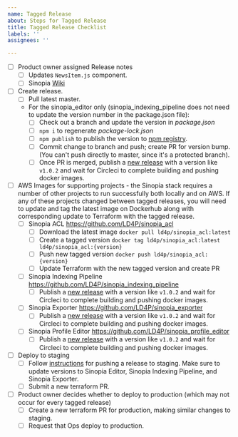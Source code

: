 ```yaml
---
name: Tagged Release
about: Steps for Tagged Release
title: Tagged Release Checklist
labels: ''
assignees: ''

---
```


- [ ] Product owner assigned Release notes
  - [ ] Updates `NewsItem.js` component.
  - [ ] Sinopia [Wiki](https://github.com/LD4P/sinopia/wiki/Latest-Release,-What's-Next)
- [ ] Create release.
  - [ ] Pull latest master.
  - For the sinopia_editor only (sinopia_indexing_pipeline does not need to update the version number in the package.json file):
    - [ ] Check out a branch and update the version in *package.json*
    - [ ] `npm i` to regenerate *package-lock.json*
    - [ ] `npm publish` to publish the version to [npm registry](https://npmjs.com).
    - [ ] Commit change to branch and push; create PR for version bump.  (You can't push directly to master, since it's a protected branch).
    - [ ] Once PR is merged, publish a [new release](https://github.com/LD4P/sinopia_editor/releases/new) with a version like `v1.0.2` and wait for Circleci to complete building and pushing docker images.
- [ ] AWS Images for supporting projects - the Sinopia stack requires
  a number of other projects to run successfully both locally and on AWS. If any of
  these projects changed between tagged releases, you will need to update and tag the
  latest image on Dockerhub along with corresponding update to Terraform with the tagged
  release.
  - [ ] Sinopia ACL https://github.com/LD4P/sinopia_acl
    - [ ] Download the latest image `docker pull ld4p/sinopia_acl:latest`
    - [ ] Create a tagged version `docker tag ld4p/sinopia_acl:latest ld4p/sinopia_acl:{version}`
    - [ ] Push new tagged version `docker push ld4p/sinopia_acl:{version}`
    - [ ] Update Terraform with the new tagged version and create PR
  - [ ] Sinopia Indexing Pipeline https://github.com/LD4P/sinopia_indexing_pipeline
    - [ ] Publish a [new release](https://github.com/LD4P/sinopia_indexing_pipeline/releases/new) with a version like `v1.0.2` and wait for Circleci to complete building and pushing docker images.
  - [ ] Sinopia Exporter https://github.com/LD4P/sinopia_exporter
    - [ ] Publish a [new release](https://github.com/LD4P/sinopia_exporter/releases/new) with a version like `v1.0.2` and wait for Circleci to complete building and pushing docker images.
  - [ ] Sinopia Profile Editor https://github.com/LD4P/sinopia_profile_editor
    - [ ] Publish a [new release](https://github.com/LD4P/sinopia_profile_editor/releases/new) with a version like `v1.0.2` and wait for Circleci to complete building and pushing docker images.
    
- [ ] Deploy to staging
  - [ ] Follow [instructions](https://github.com/sul-dlss/terraform-aws/tree/master/organizations/staging/sinopia#deploying-a-release-to-staging) for pushing a release to staging. Make sure to update versions to Sinopia Editor, Sinopia Indexing Pipeline, and Sinopia Exporter.
  - [ ] Submit a new terraform PR.
- [ ] Product owner decides whether to deploy to production (which may not occur for every tagged release)
  - [ ] Create a new terraform PR for production, making similar changes to staging.
  - [ ] Request that Ops deploy to production.
